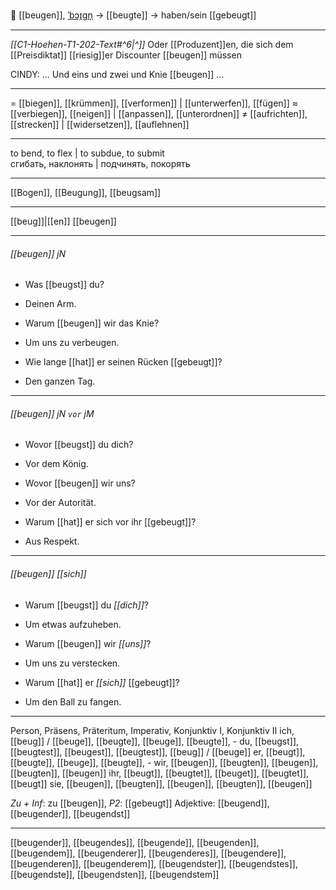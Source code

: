 🤸 [[beugen]], [ˈbɔɪ̯ɡn̩](https://youglish.com/pronounce/beugen/german) → [[beugte]] → haben/sein [[gebeugt]]

---
*[[C1-Hoehen-T1-202-Text#^6|^]]* Oder [[Produzent]]en, die sich dem [[Preisdiktat]] [[riesig]]er Discounter [[beugen]] müssen

CINDY: … Und eins und zwei und Knie [[beugen]] …  

---
= [[biegen]], [[krümmen]], [[verformen]] | [[unterwerfen]], [[fügen]]
≈ [[verbiegen]], [[neigen]] | [[anpassen]], [[unterordnen]]
≠ [[aufrichten]], [[strecken]] | [[widersetzen]], [[auflehnen]]

---
to bend, to flex | to subdue, to submit  
сгибать, наклонять | подчинять, покорять

---
[[Bogen]], [[Beugung]], [[beugsam]]

---
[[beug]]|[[en]]
[[beugen]]


---
###### [[beugen]] jN
- Was [[beugst]] du?
- Deinen Arm.

- Warum [[beugen]] wir das Knie?
- Um uns zu verbeugen.

- Wie lange [[hat]] er seinen Rücken [[gebeugt]]?
- Den ganzen Tag.

---
###### [[beugen]] jN `vor` jM
- Wovor [[beugst]] du dich?
- Vor dem König.

- Wovor [[beugen]] wir uns?
- Vor der Autorität.

- Warum [[hat]] er sich vor ihr [[gebeugt]]?
- Aus Respekt.

---
###### [[beugen]] *[[sich]]*
- Warum [[beugst]] du *[[dich]]*?
- Um etwas aufzuheben.

- Warum [[beugen]] wir *[[uns]]*?
- Um uns zu verstecken.

- Warum [[hat]] er *[[sich]]* [[gebeugt]]?
- Um den Ball zu fangen.

---
Person, Präsens, Präteritum, Imperativ, Konjunktiv I, Konjunktiv II
ich, [[beug]] / [[beuge]], [[beugte]], [[beuge]], [[beugte]], -
du, [[beugst]], [[beugtest]], [[beugest]], [[beugtest]], [[beug]] / [[beuge]]
er, [[beugt]], [[beugte]], [[beuge]], [[beugte]], -
wir, [[beugen]], [[beugten]], [[beugen]], [[beugten]], [[beugen]]
ihr, [[beugt]], [[beugtet]], [[beuget]], [[beugtet]], [[beugt]]
sie, [[beugen]], [[beugten]], [[beugen]], [[beugten]], [[beugen]]

*Zu + Inf*: zu [[beugen]], *P2*: [[gebeugt]]
Adjektive: [[beugend]], [[beugender]], [[beugendst]]

---
[[beugender]], [[beugendes]], [[beugende]], [[beugenden]], [[beugendem]], [[beugenderer]], [[beugenderes]], [[beugendere]], [[beugenderen]], [[beugenderem]], [[beugendster]], [[beugendstes]], [[beugendste]], [[beugendsten]], [[beugendstem]]
